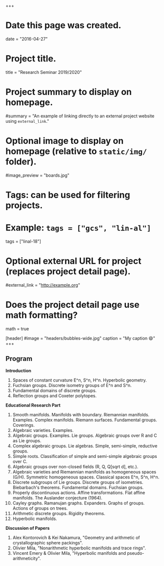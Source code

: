 +++
# Date this page was created.
date = "2016-04-27"

# Project title.

title = "Research Seminar 2019/2020"

# Project summary to display on homepage.
#summary = "An example of linking directly to an external project website using `external_link`."

# Optional image to display on homepage (relative to `static/img/` folder).
#image_preview = "boards.jpg"

# Tags: can be used for filtering projects.
# Example: `tags = ["gcs", "lin-al"]`
tags = ["linal-18"]

# Optional external URL for project (replaces project detail page).
#external_link = "http://example.org"

# Does the project detail page use math formatting?
math = true


[header]
#image = "headers/bubbles-wide.jpg"
caption = "My caption :smile:"
+++




## Program

**Introduction**

1. Spaces of constant curvature E^n, S^n, H^n. Hyperbolic geometry.
2. Fuchsian groups. Discrete isometry groups of E^n and S^n. 
3. Fundamental domains of discrete groups.
4. Reflection groups and Coxeter polytopes.


**Educational Research Part**

1. Smooth manifolds. Manifolds with boundary. Riemannian manifolds. Examples. Complex manifolds. Riemann surfaces. Fundamental groups. Coverings. 
2. Algebraic varieties. Examples.
3. Algebraic groups. Examples. Lie groups. Algebraic groups over R and C as Lie groups.
4. Complex algebraic groups. Lie algebras. Simple, semi-simple, reductive groups.
5. Simple roots. Classification of simple and semi-simple algebraic groups over C.
6. Algebraic groups over non-closed fields (R, Q, Q[sqrt d], etc.).
7. Algebraic varieties and Riemannian manifolds as homogeneous spaces (G/H). Symmetric homogeneous spaces. Classical spaces E^n, S^n, H^n.
8. Discrete subgroups of Lie groups. Discrete groups of isometries. Biebarbach's theorems. Fundamental domains. Fuchsian groups. 
9. Properly discontinuous actions. Affine transformations. Flat affine manifolds. The Auslander conjecture (1964).
10. Cayley graphs. Ramanujan graphs. Expanders. Graphs of groups. Actions of groups on trees.
11. Arithmetic discrete groups. Rigidity theorems.
12. Hyperbolic manifolds.


**Discussion of Papers**

1. Alex Kontorovich & Kei Nakamura, "Geometry and arithmetic of crystallographic sphere packings".
2. Olivier Mila, "Nonarithmetic hyperbolic manifolds and trace rings".
3. Vincent Emery & Olivier Mila, "Hyperbolic manifolds and pseudo-arithmeticity".
